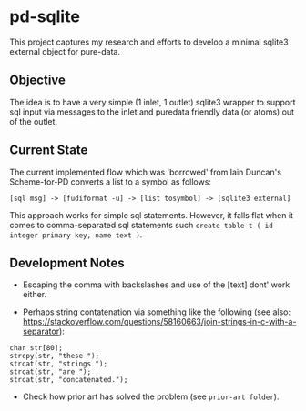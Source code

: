 # pd-sqlite

This project captures my research and efforts to develop a minimal sqlite3 external object for pure-data.

## Objective

The idea is to have a very simple (1 inlet, 1 outlet) sqlite3 wrapper to support sql input via messages to the inlet and puredata friendly data (or atoms) out of the outlet.

## Current State

The current implemented flow which was 'borrowed' from Iain Duncan's Scheme-for-PD converts a list to a symbol as follows:

```
[sql msg] -> [fudiformat -u] -> [list tosymbol] -> [sqlite3 external]
```

This approach works for simple sql statements. However, it falls flat when it comes to comma-separated sql statements such `create table t ( id integer primary key, name text )`.




## Development Notes

- Escaping the comma with backslashes and use of the [text] dont' work either.

- Perhaps string contatenation via something like the following (see also: https://stackoverflow.com/questions/58160663/join-strings-in-c-with-a-separator):

```
char str[80];
strcpy(str, "these ");
strcat(str, "strings ");
strcat(str, "are ");
strcat(str, "concatenated.");
```

- Check how prior art has solved the problem (see `prior-art folder`).